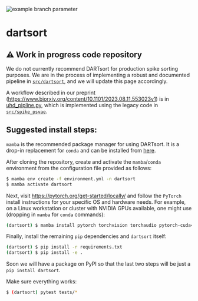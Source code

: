 ![example branch parameter](https://github.com/cwindolf/dartsort/actions/workflows/ci.yml/badge.svg?branch=main)

# dartsort

## :warning: Work in progress code repository

We do not currently recommend DARTsort for production spike sorting purposes. We are in the process of implementing a robust and documented pipeline in [`src/dartsort`](src/dartsort), and we will update this page accordingly.

A workflow described in our preprint (https://www.biorxiv.org/content/10.1101/2023.08.11.553023v1) is in [uhd_pipline.py](scripts/uhd_pipeline.py), which is implemented using the legacy code in [`src/spike_psvae`](src/spike_psvae).


## Suggested install steps:

`mamba` is the recommended package manager for using DARTsort. It is a drop-in replacement for `conda` and can be installed from [here](https://mamba.readthedocs.io/en/latest/installation.html).

After cloning the repository, create and activate the `mamba`/`conda` environment from the configuration file provided as follows:

```bash
$ mamba env create -f environment.yml -n dartsort
$ mamba activate dartsort
```

Next, visit https://pytorch.org/get-started/locally/ and follow the `PyTorch` install instructions for your specific OS and hardware needs.
For example, on a Linux workstation or cluster with NVIDIA GPUs available, one might use (dropping in `mamba` for `conda` commands):

```bash
(dartsort) $ mamba install pytorch torchvision torchaudio pytorch-cuda=11.8 -c pytorch -c nvidia
```

Finally, install the remaining `pip` dependencies and `dartsort` itself:

```bash
(dartsort) $ pip install -r requirements.txt
(dartsort) $ pip install -e .
```

Soon we will have a package on PyPI so that the last two steps will be just a `pip install dartsort`.

Make sure everything works:

```bash
$ (dartsort) pytest tests/*
```

